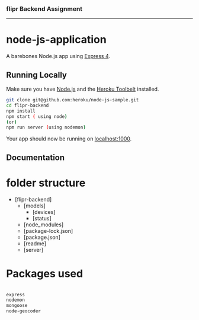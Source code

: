 ### flipr Backend Assignment

---

# node-js-application

A barebones Node.js app using [Express 4](http://expressjs.com/).

## Running Locally

Make sure you have [Node.js](http://nodejs.org/) and the [Heroku Toolbelt](https://toolbelt.heroku.com/) installed.

```sh
git clone git@github.com:heroku/node-js-sample.git 
cd flipr-backend
npm install
npm start ( using node)
(or)
npm run server (using nodemon)
```

Your app should now be running on [localhost:1000](http://localhost:1000/).

## Documentation

# folder structure
- [flipr-backend]
  - [models]
    - [devices]
    - [status]
  - [node_modules]
  - [package-lock.json]
  - [package.json]
  - [readme]
  - [server]



# Packages used
```sh

express
nodemon
mongoose
node-geocoder

```